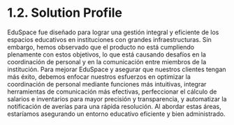 # 1.2. Solution Profile

EduSpace fue diseñado para lograr una gestión integral y eficiente de los espacios educativos en 
instituciones con grandes infraestructuras. Sin embargo, hemos observado que el producto no está 
cumpliendo plenamente con estos objetivos, lo que está causando desafíos en la coordinación de personal 
y en la comunicación entre miembros de la institución. Para mejorar EduSpace y asegurar que 
nuestros clientes tengan más éxito, debemos enfocar nuestros esfuerzos en optimizar la coordinación 
de personal mediante funciones más intuitivas, integrar herramientas de 
comunicación más efectivas, perfeccionar el cálculo de salarios e inventarios para mayor 
precisión y transparencia, y automatizar la notificación de averías para una rápida resolución. 
Al abordar estas áreas, estaríamos asegurando un entorno educativo eficiente y bien administrado.
